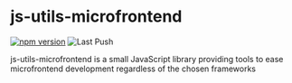 # js-utils-microfrontend

[![npm version](https://badge.fury.io/js/@uncover%2Fjs-utils-microfrontend.svg)](https://badge.fury.io/js/@uncover%2Fjs-utils-microfrontend)
![Last Push](https://github.com/ash-uncover/js-utils-microfrontend/actions/workflows/publish-npm.yml/badge.svg)

js-utils-microfrontend is a small JavaScript library providing tools to ease microfrontend development regardless of the chosen frameworks
